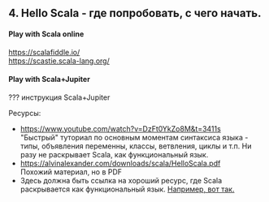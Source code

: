 ## 4. Hello Scala - где попробовать, с чего начать.
#### Play with Scala online
https://scalafiddle.io/  
https://scastie.scala-lang.org/

#### Play with Scala+Jupiter
??? инструкция Scala+Jupiter

Ресурсы:
- https://www.youtube.com/watch?v=DzFt0YkZo8M&t=3411s  
"Быстрый" туториал по основным моментам синтаксиса языка - типы, объявления переменны, классы, ветвления, циклы и т.п. Ни разу не раскрывает Scala, как функциональный язык.
- https://alvinalexander.com/downloads/scala/HelloScala.pdf  
Похожий материал, но в PDF
- Здесь должна быть ссылка на хороший ресурс, где Scala раскрывается как функциональный язык. [Например, вот так.](https://stackoverflow.com/questions/6166155/is-scala-a-functional-programming-language)


